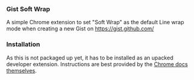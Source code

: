 ### Gist Soft Wrap

A simple Chrome extension to set "Soft Wrap" as the default Line wrap mode when creating a new Gist on https://gist.github.com/

### Installation

As this is not packaged up yet, it has to be installed as an upacked developer extension.
Instructions are best provided by the [Chrome docs themselves](https://developer.chrome.com/extensions/getstarted#unpacked).
